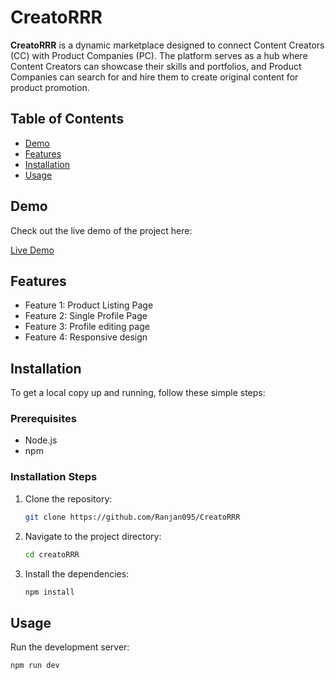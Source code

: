 # CreatoRRR

**CreatoRRR** is a dynamic marketplace designed to connect Content Creators (CC) with Product Companies (PC). The platform serves as a hub where Content Creators can showcase their skills and portfolios, and Product Companies can search for and hire them to create original content for product promotion.

## Table of Contents

- [Demo](#demo)
- [Features](#features)
- [Installation](#installation)
- [Usage](#usage)


## Demo

Check out the live demo of the project here:

[Live Demo](https://farminsta.netlify.app/)

## Features

- Feature 1: Product Listing Page
- Feature 2: Single Profile Page
- Feature 3: Profile editing page
- Feature 4: Responsive design

## Installation

To get a local copy up and running, follow these simple steps:

### Prerequisites

- Node.js
- npm

### Installation Steps

1. Clone the repository:
   ```bash
   git clone https://github.com/Ranjan095/CreatoRRR

2. Navigate to the project directory:
   ```bash
   cd creatoRRR
3. Install the dependencies:
   ```bash
   npm install

## Usage

Run the development server:
   ```bash
   npm run dev
